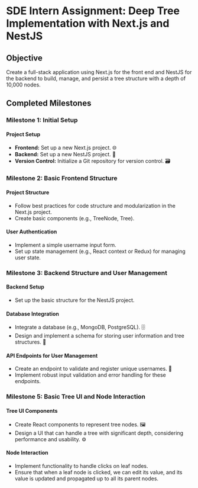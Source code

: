 # SDE Intern Assignment: Deep Tree Implementation with Next.js and NestJS

## Objective

Create a full-stack application using Next.js for the front end and NestJS for the backend to build, manage, and persist a tree structure with a depth of 10,000 nodes.

## Completed Milestones

### Milestone 1: Initial Setup

#### Project Setup

- **Frontend:** Set up a new Next.js project. 🌐
- **Backend:** Set up a new NestJS project. 🔧
- **Version Control:** Initialize a Git repository for version control. 🗃️

### Milestone 2: Basic Frontend Structure

#### Project Structure

- Follow best practices for code structure and modularization in the Next.js project.
- Create basic components (e.g., TreeNode, Tree).

#### User Authentication

- Implement a simple username input form.
- Set up state management (e.g., React context or Redux) for managing user state.

### Milestone 3: Backend Structure and User Management

#### Backend Setup

- Set up the basic structure for the NestJS project.

#### Database Integration

- Integrate a database (e.g., MongoDB, PostgreSQL). 🗄️
- Design and implement a schema for storing user information and tree structures. 📝

#### API Endpoints for User Management

- Create an endpoint to validate and register unique usernames. 🔐
- Implement robust input validation and error handling for these endpoints.

### Milestone 5: Basic Tree UI and Node Interaction

#### Tree UI Components

- Create React components to represent tree nodes. 🖼️
- Design a UI that can handle a tree with significant depth, considering performance and usability. ⚙️

#### Node Interaction

- Implement functionality to handle clicks on leaf nodes.
- Ensure that when a leaf node is clicked, we can edit its value, and its value is updated and propagated up to all its parent nodes.
